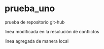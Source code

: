 # prueba_uno
prueba de repositorio git-hub

linea modificada en la resolución de conflictos


linea agregada de manera local
